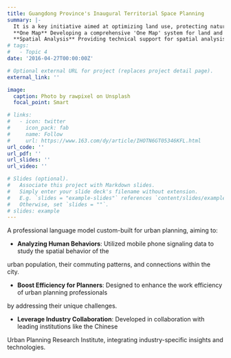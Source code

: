 ```yaml
---
title: Guangdong Province's Inaugural Territorial Space Planning
summary: |-
  It is a key initiative aimed at optimizing land use, protecting natural resources, and fostering sustainable development through strategic regional planning and advanced spatial analysis technologies. My main responsibilities included two critical components:  
  **One Map** Developing a comprehensive 'One Map' system for land and space management, which integrates various geographic and administrative data into a single, accessible mapping platform.   
  **Spatial Analysis** Providing technical support for spatial analysis, utilizing advanced analytical methods and technologies to assess and optimize the use of territorial space across the province.     
# tags:
#   - Topic 4
date: '2016-04-27T00:00:00Z'

# Optional external URL for project (replaces project detail page).
external_link: ''

image:
  caption: Photo by rawpixel on Unsplash
  focal_point: Smart

# links:
#   - icon: twitter
#     icon_pack: fab
#     name: Follow
#     url: https://www.163.com/dy/article/IHOTN6GT05346KFL.html
url_code: ''
url_pdf: ''
url_slides: ''
url_video: ''

# Slides (optional).
#   Associate this project with Markdown slides.
#   Simply enter your slide deck's filename without extension.
#   E.g. `slides = "example-slides"` references `content/slides/example-slides.md`.
#   Otherwise, set `slides = ""`.
# slides: example
---
```


A professional language model custom-built for urban planning, aiming to:

- **Analyzing Human Behaviors**: Utilized mobile phone signaling data to study the spatial behavior of the

urban population, their commuting patterns, and connections within the city.

- **Boost Efficiency for Planners**: Designed to enhance the work efficiency of urban planning professionals

by addressing their unique challenges.

- **Leverage Industry Collaboration**: Developed in collaboration with leading institutions like the Chinese

Urban Planning Research Institute, integrating industry-specific insights and technologies.